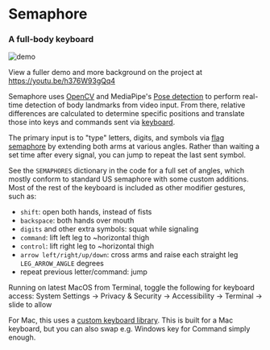 # Semaphore

### A full-body keyboard

![demo](demo.gif)

View a fuller demo and more background on the project at https://youtu.be/h376W93gQq4

Semaphore uses [OpenCV](https://github.com/opencv/opencv-python) and MediaPipe's [Pose detection](https://google.github.io/mediapipe/solutions/pose.html#python-solution-api) to perform real-time detection of body landmarks from video input. From there, relative differences are calculated to determine specific positions and translate those into keys and commands sent via [keyboard](https://github.com/boppreh/keyboard).

The primary input is to "type" letters, digits, and symbols via [flag semaphore](https://en.wikipedia.org/wiki/Flag_semaphore) by extending both arms at various angles. Rather than waiting a set time after every signal, you can jump to repeat the last sent symbol.

See the `SEMAPHORES` dictionary in the code for a full set
of angles, which mostly conform to standard US semaphore with some custom additions. Most of the rest of the keyboard is included as other modifier gestures, such as:

- `shift`: open both hands, instead of fists
- `backspace`: both hands over mouth
- `digits` and other extra symbols: squat while signaling
- `command`: lift left leg to ~horizontal thigh
- `control`: lift right leg to ~horizontal thigh
- `arrow left/right/up/down`: cross arms and raise each straight leg `LEG_ARROW_ANGLE` degrees
- repeat previous letter/command: jump

Running on latest MacOS from Terminal, toggle the following for keyboard access:
System Settings -> Privacy & Security -> Accessibility -> Terminal -> slide to allow

For Mac, this uses a [custom keyboard library](https://github.com/everythingishacked/keyboard). This is built for a Mac keyboard, but you can also swap e.g. Windows key for Command simply enough.
